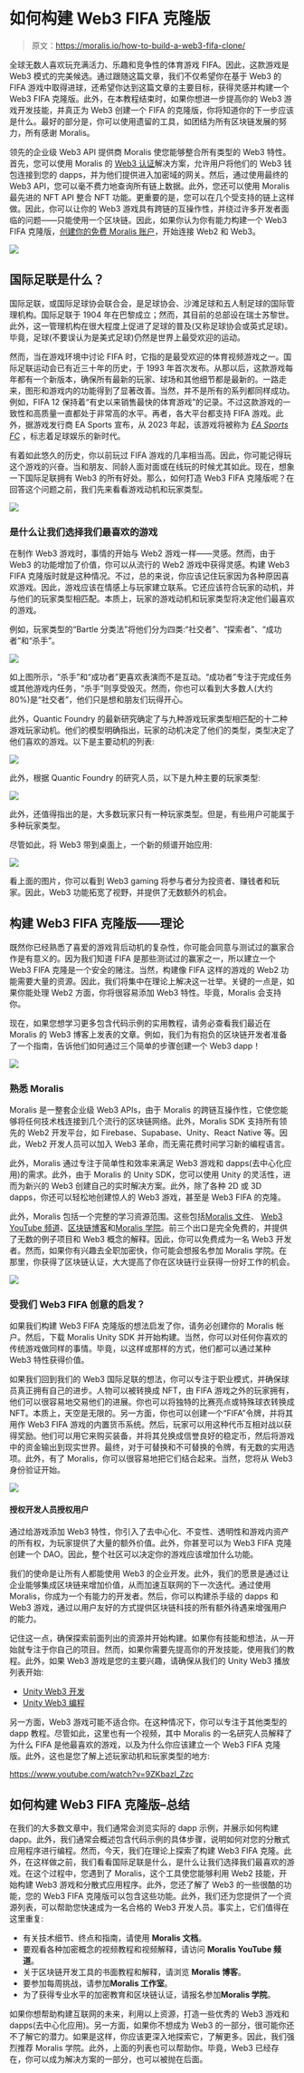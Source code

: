 # 如何构建 Web3 FIFA 克隆版

> 原文：<https://moralis.io/how-to-build-a-web3-fifa-clone/>

全球无数人喜欢玩充满活力、乐趣和竞争性的体育游戏 FIFA。因此，这款游戏是 Web3 模式的完美候选。通过跟随这篇文章，我们不仅希望你在基于 Web3 的 FIFA 游戏中取得进球，还希望你达到这篇文章的主要目标，获得灵感并构建一个 Web3 FIFA 克隆版。此外，在本教程结束时，如果你想进一步提高你的 Web3 游戏开发技能，并真正为 Web3 创建一个 FIFA 的克隆版，你将知道你的下一步应该是什么。最好的部分是，你可以使用遗留的工具，如团结为所有区块链发展的努力，所有感谢 Moralis。

领先的企业级 Web3 API 提供商 Moralis 使您能够整合所有类型的 Web3 特性。首先，您可以使用 Moralis 的 [Web3 认证](https://moralis.io/authentication/)解决方案，允许用户将他们的 Web3 钱包连接到您的 dapps，并为他们提供进入加密域的网关。然后，通过使用最终的 Web3 API，您可以毫不费力地查询所有链上数据。此外，您还可以使用 Moralis 最先进的 NFT API 整合 NFT 功能。更重要的是，您可以在几个受支持的链上这样做。因此，你可以让你的 Web3 游戏具有跨链的互操作性，并绕过许多开发者面临的问题——只能使用一个区块链。因此，如果你认为你有能力构建一个 Web3 FIFA 克隆版，[创建你的免费 Moralis 账户](https://admin.moralis.io/register)，开始连接 Web2 和 Web3。

![](img/87981dfe1d0c2a55ef1387001cbc9a7e.png)

## 国际足联是什么？

国际足联，或国际足球协会联合会，是足球协会、沙滩足球和五人制足球的国际管理机构。国际足联于 1904 年在巴黎成立；然而，其目前的总部设在瑞士苏黎世。此外，这一管理机构在很大程度上促进了足球的普及(又称足球协会或英式足球)。毕竟，足球(不要误认为是美式足球)仍然是世界上最受欢迎的运动。

然而，当在游戏环境中讨论 FIFA 时，它指的是最受欢迎的体育视频游戏之一。国际足联运动会已有近三十年的历史，于 1993 年首次发布。从那以后，这款游戏每年都有一个新版本，确保所有最新的玩家、球场和其他细节都是最新的。一路走来，图形和游戏内的功能得到了显著改善。当然，并不是所有的系列都同样成功。例如，FIFA 12 保持着“有史以来销售最快的体育游戏”的记录。不过这款游戏的一致性和高质量一直都处于非常高的水平。再者，各大平台都支持 FIFA 游戏。此外，据游戏发行商 EA Sports 宣布，从 2023 年起，该游戏将被称为 [*EA Sports FC*](https://www.ea.com/news/ea-sports-fc?isLocalized=true) ，标志着足球娱乐的新时代。

有着如此悠久的历史，你以前玩过 FIFA 游戏的几率相当高。因此，你可能记得玩这个游戏的兴奋。当和朋友、同龄人面对面或在线玩的时候尤其如此。现在，想象一下国际足联拥有 Web3 的所有好处。那么，如何打造 Web3 FIFA 克隆版呢？在回答这个问题之前，我们先来看看游戏动机和玩家类型。

![](img/6a96ca5a767ff9138dad51aacb16a75c.png)

### 是什么让我们选择我们最喜欢的游戏

在制作 Web3 游戏时，事情的开始与 Web2 游戏一样——灵感。然而，由于 Web3 的功能增加了价值，你可以从流行的 Web2 游戏中获得灵感。构建 Web3 FIFA 克隆版时就是这种情况。不过，总的来说，你应该记住玩家因为各种原因喜欢游戏。因此，游戏应该在情感上与玩家建立联系。它还应该符合玩家的动机，并与他们的玩家类型相匹配。本质上，玩家的游戏动机和玩家类型将决定他们最喜欢的游戏。

例如，玩家类型的“Bartle 分类法”将他们分为四类:“社交者”、“探索者”、“成功者”和“杀手”。

![](img/28f46f0a2d61ff3c711b74ad9a7fc19e.png)

如上图所示，“杀手”和“成功者”更喜欢表演而不是互动。“成功者”专注于完成任务或其他游戏内任务，“杀手”则享受毁灭。然而，你也可以看到大多数人(大约 80%)是“社交者”，他们只是想和朋友们玩得开心。

此外，Quantic Foundry 的最新研究确定了与九种游戏玩家类型相匹配的十二种游戏玩家动机。他们的模型明确指出，玩家的动机决定了他们的类型，类型决定了他们喜欢的游戏。以下是主要动机的列表:

![](img/60c15dc39f853eb41ef834924491c846.png)

此外，根据 Quantic Foundry 的研究人员，以下是九种主要的玩家类型:

![](img/f1efd88101a5ac79c32e204de22a342a.png)

此外，还值得指出的是，大多数玩家只有一种玩家类型。但是，有些用户可能属于多种玩家类型。

尽管如此，将 Web3 带到桌面上，一个新的频谱开始应用:

![](img/8b317577a83725ebc46f7bcfe4fe588d.png)

看上面的图片，你可以看到 Web3 gaming 将参与者分为投资者、赚钱者和玩家。因此，Web3 功能拓宽了视野，并提供了无数额外的机会。

## 构建 Web3 FIFA 克隆版——理论

既然你已经熟悉了喜爱的游戏背后动机的复杂性，你可能会同意与测试过的赢家合作是有意义的。因为我们知道 FIFA 是那些测试过的赢家之一，所以建立一个 Web3 FIFA 克隆是一个安全的赌注。当然，构建像 FIFA 这样的游戏的 Web2 功能需要大量的资源。因此，我们将集中在理论上解决这一壮举。关键的一点是，如果你能处理 Web2 方面，你将很容易添加 Web3 特性。毕竟，Moralis 会支持你。

现在，如果您想学习更多包含代码示例的实用教程，请务必查看我们最近在 Moralis 的 Web3 博客上发表的文章。例如，我们为有抱负的区块链开发者准备了一个指南，告诉他们如何通过三个简单的步骤创建一个 Web3 dapp！

![](img/c0ed0cbe1187c67510f89f250074c4fe.png)

### 熟悉 Moralis

Moralis 是一整套企业级 Web3 APIs，由于 Moralis 的跨链互操作性，它使您能够将任何技术栈连接到几个流行的区块链网络。此外，Moralis SDK 支持所有领先的 Web2 开发平台，如 Firebase、Supabase、Unity、React Native 等。因此，Web2 开发人员可以加入 Web3 革命，而无需花费时间学习新的编程语言。

此外，Moralis 通过专注于简单性和效率来满足 Web3 游戏和 dapps(去中心化应用)的需求。此外，由于 Moralis 的 Unity SDK，您可以使用 Unity 的灵活性，进而为新兴的 Web3 创建自己的实时解决方案。此外，除了各种 2D 或 3D dapps，你还可以轻松地创建惊人的 Web3 游戏，甚至是 Web3 FIFA 的克隆。

此外，Moralis 包括一个完整的学习资源范围。这些包括[Moralis 文件](https://docs.moralis.io/)、 [Web3 YouTube 频道](https://www.youtube.com/c/MoralisWeb3)、[区块链博客](https://moralis.io/blog/)和[Moralis 学院](https://academy.moralis.io/)。前三个出口是完全免费的，并提供了无数的例子项目和 Web3 概念的解释。因此，你可以免费成为一名 Web3 开发者。然而，如果你有兴趣去全职加密快，你可能会想报名参加 Moralis 学院。在那里，你获得了区块链认证，大大提高了你在区块链行业获得一份好工作的机会。

![](img/721f0b1c2f122b2b52b690e3522aa1e2.png)

### 受我们 Web3 FIFA 创意的启发？

如果我们构建 Web3 FIFA 克隆版的想法启发了你，请务必创建你的 Moralis 帐户。然后，下载 Moralis Unity SDK 并开始构建。当然，你可以对任何你喜欢的传统游戏做同样的事情。毕竟，以这样或那样的方式，他们都可以通过某种 Web3 特性获得价值。

如果我们回到我们的 Web3 国际足联的想法，你可以专注于职业模式，并确保球员真正拥有自己的进步。人物可以被转换成 NFT，由 FIFA 游戏之外的玩家拥有，他们可以很容易地交易他们的进展。你也可以将独特的比赛亮点或特殊球衣转换成 NFT。本质上，天空是无限的。另一方面，你也可以创建一个“FIFA”令牌，并将其用作 Web3 FIFA 游戏的内置货币系统。然后，玩家可以用这种代币互相对战以获得奖励。他们可以用它来购买装备，并将其兑换成信誉良好的稳定币，然后将游戏中的资金输出到现实世界。最终，对于可替换和不可替换的令牌，有无数的实用选项。此外，有了 Moralis，你可以很容易地把它们结合起来。当然，您将从 Web3 身份验证开始。

![](img/a0c9e1863f614fa441af5b06b59c1f7c.png)

#### 授权开发人员授权用户

通过给游戏添加 Web3 特性，你引入了去中心化、不变性、透明性和游戏内资产的所有权，为玩家提供了大量的额外价值。此外，你甚至可以为 Web3 FIFA 克隆创建一个 DAO。因此，整个社区可以决定你的游戏应该增加什么功能。

我们的使命是让所有人都能使用 Web3 的企业开发。此外，我们的愿景是通过让企业能够集成区块链来增加价值，从而加速互联网的下一次迭代。通过使用 Moralis，你成为一个有能力的开发者。然后，你可以构建杀手级的 dapps 和 Web3 游戏，通过以用户友好的方式提供区块链科技的所有额外待遇来增强用户的能力。

记住这一点，确保探索前面列出的资源并开始构建。如果你有技能和想法，从一开始就专注于你自己的项目。然而，如果你需要先提高你的开发技能，使用我们的教程。此外，如果 Web3 游戏是您的主要兴趣，请确保从我们的 Unity Web3 播放列表开始:

*   [Unity Web3 开发](https://www.youtube.com/watch?v=UActVWlODUI&list=PLFPZ8ai7J-iT8JvlwTCvBrKYqO8qT4DrB)
*   [Unity Web3 编程](https://www.youtube.com/watch?v=rZSPIyB-0R4&list=PLFPZ8ai7J-iQcI05EXqRUPK2VXDQaAPIr)

另一方面，Web3 游戏可能不适合你。在这种情况下，你可以专注于其他类型的 dapp 教程。尽管如此，这里也有一个视频，其中 Moralis 的一名研究人员解释了为什么 FIFA 是他最喜欢的游戏，以及为什么你应该建立一个 Web3 FIFA 克隆版。此外，这也是您了解上述玩家动机和玩家类型的地方:

https://www.youtube.com/watch?v=9ZKbazl_Zzc

## 如何构建 Web3 FIFA 克隆版–总结

在我们的大多数文章中，我们通常会浏览实际的 dapp 示例，并展示如何构建 dapp。此外，我们通常会概述包含代码示例的具体步骤，说明如何对您的分散式应用程序进行编程。然而，今天，我们在理论上探索了构建 Web3 FIFA 克隆。此外，在这样做之前，我们看看国际足联是什么，是什么让我们选择我们最喜欢的游戏。在这个过程中，您遇到了 Moralis，这个工具使您能够利用 Web2 技能，开始构建 Web3 游戏和分散式应用程序。此外，您还了解了 Web3 的一些很酷的功能，您的 Web3 FIFA 克隆版可以包含这些功能。此外，我们还为您提供了一个资源列表，可以帮助您快速成为一名合格的 Web3 开发人员。事实上，它们值得在这里重复:

*   有关技术细节、终点和指南，请使用 **Moralis 文档**。
*   要观看各种加密概念的视频教程和视频解释，请访问 **Moralis YouTube 频道**。
*   关于区块链开发工具的书面教程和解释，请浏览 **Moralis 博客**。
*   要参加每周挑战，请参加**Moralis 工作室**。
*   为了获得专业水平的加密教育和区块链认证，请报名参加**Moralis 学院**。

如果你想帮助构建互联网的未来，利用以上资源，打造一些优秀的 Web3 游戏和 dapps(去中心化应用)。另一方面，如果你不想成为 Web3 的一部分，很可能你还不了解它的潜力。如果是这样，你应该更深入地探索它，了解更多。因此，我们强烈推荐 Moralis 学院。此外，上面的列表也可以帮助你。毕竟，Web3 已经存在，你可以成为解决方案的一部分，也可以被抛在后面。